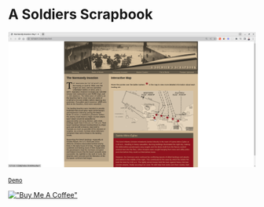 # A Soldiers Scrapbook

[![scrapbook](assets/soldierscrapbook.png)](https://hesbon-osoro.github.io/A-Soldiers-Scrapbook)

[`Demo`](https://hesbon-osoro.github.io/A-Soldiers-Scrapbook)

[!["Buy Me A Coffee"](https://www.buymeacoffee.com/assets/img/custom_images/orange_img.png)](https://www.buymeacoffee.com/wazimu)
